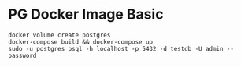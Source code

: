 # PG Docker Image Basic

```none
docker volume create postgres
docker-compose build && docker-compose up
sudo -u postgres psql -h localhost -p 5432 -d testdb -U admin --password
```
